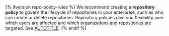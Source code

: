 {% ifversion repo-policy-rules %}
We recommend creating a **repository policy** to govern the lifecycle of repositories in your enterprise, such as who can create or delete repositories. Repository policies give you flexibility over which users are affected and which organizations and repositories are targeted. See [AUTOTITLE](/admin/managing-accounts-and-repositories/managing-repositories-in-your-enterprise/governing-how-people-use-repositories-in-your-enterprise).
{% endif %}
